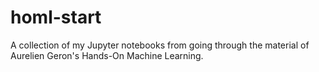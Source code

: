 # homl-start
A collection of my Jupyter notebooks from going through the material of Aurelien Geron's Hands-On Machine Learning.
